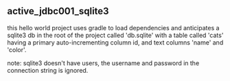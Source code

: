 ## active_jdbc001_sqlite3

this hello world project uses gradle to load dependencies and anticipates a sqlite3 db in the root of the project called 'db.sqlite' with a table called 'cats' having a primary auto-incrementing column id, and text columns 'name' and 'color'.

note: sqlite3 doesn't have users, the username and password in the connection string is ignored.
